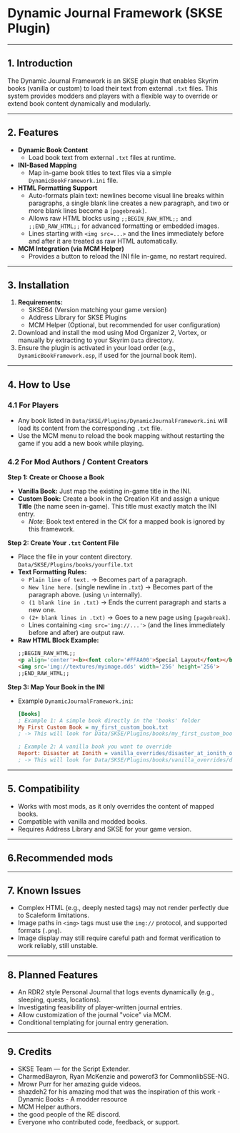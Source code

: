 # Dynamic Journal Framework (SKSE Plugin)

---

## 1. Introduction

The Dynamic Journal Framework is an SKSE plugin that enables Skyrim books (vanilla or custom) to load their text from external `.txt` files.
This system provides modders and players with a flexible way to override or extend book content dynamically and modularly.

---

## 2. Features

* **Dynamic Book Content**
    * Load book text from external `.txt` files at runtime.
* **INI-Based Mapping**
    * Map in-game book titles to text files via a simple `DynamicBookFramework.ini` file.
* **HTML Formatting Support**
    * Auto-formats plain text: newlines become visual line breaks within paragraphs, a single blank line creates a new paragraph, and two or more blank lines become a `[pagebreak]`.
    * Allows raw HTML blocks using `;;BEGIN_RAW_HTML;;` and `;;END_RAW_HTML;;` for advanced formatting or embedded images.
    * Lines starting with `<img src=...>` and the lines immediately before and after it are treated as raw HTML automatically.
* **MCM Integration (via MCM Helper)**
    * Provides a button to reload the INI file in-game, no restart required.

---

## 3. Installation

1.  **Requirements:**
    * SKSE64 (Version matching your game version)
    * Address Library for SKSE Plugins
    * MCM Helper (Optional, but recommended for user configuration)
2.  Download and install the mod using Mod Organizer 2, Vortex, or manually by extracting to your Skyrim `Data` directory.
3.  Ensure the plugin is activated in your load order (e.g., `DynamicBookFramework.esp`, if used for the journal book item).

---

## 4. How to Use

### 4.1 For Players

* Any book listed in `Data/SKSE/Plugins/DynamicJournalFramework.ini` will load its content from the corresponding `.txt` file.
* Use the MCM menu to reload the book mapping without restarting the game if you add a new book while playing.

### 4.2 For Mod Authors / Content Creators

**Step 1: Create or Choose a Book**

* **Vanilla Book:** Just map the existing in-game title in the INI.
* **Custom Book:** Create a book in the Creation Kit and assign a unique **Title** (the name seen in-game). This title must exactly match the INI entry.
    * *Note:* Book text entered in the CK for a mapped book is ignored by this framework.

**Step 2: Create Your `.txt` Content File**

* Place the file in your content directory.
  `Data/SKSE/Plugins/books/yourfile.txt`
* **Text Formatting Rules:**
    * `Plain line of text.` -> Becomes part of a paragraph.
    * `New line here.` (single newline in `.txt`) -> Becomes part of the paragraph above. (using `\n` internally).
    * `(1 blank line in .txt)` -> Ends the current paragraph and starts a new one.
    * `(2+ blank lines in .txt)` -> Goes to a new page using `[pagebreak]`.
    * Lines containing `<img src='img://...'>` (and the lines immediately before and after) are output raw.
* **Raw HTML Block Example:**
    ```html
    ;;BEGIN_RAW_HTML;;
    <p align='center'><b><font color='#FFAA00'>Special Layout</font></b></p>
    <img src='img://textures/myimage.dds' width='256' height='256'>
    ;;END_RAW_HTML;;
    ```

**Step 3: Map Your Book in the INI**

* Example `DynamicJournalFramework.ini`:
    ```ini
    [Books]
    ; Example 1: A simple book directly in the 'books' folder
    My First Custom Book = my_first_custom_book.txt
    ; -> This will look for Data/SKSE/Plugins/books/my_first_custom_book.txt
    
    ; Example 2: A vanilla book you want to override
    Report: Disaster at Ionith = vanilla_overrides/disaster_at_ionith_override.txt
    ; -> This will look for Data/SKSE/Plugins/books/vanilla_overrides/disaster_at_ionith_override.txt
    ```

---

## 5. Compatibility

* Works with most mods, as it only overrides the content of mapped books.
* Compatible with vanilla and modded books.
* Requires Address Library and SKSE for your game version.

---

## 6.Recommended mods


---

## 7. Known Issues

* Complex HTML (e.g., deeply nested tags) may not render perfectly due to Scaleform limitations.
* Image paths in `<img>` tags must use the `img://` protocol, and supported formats (`.png`).
* Image display may still require careful path and format verification to work reliably, still unstable.

---

## 8. Planned Features

* An RDR2 style Personal Journal that logs events dynamically (e.g., sleeping, quests, locations).
* Investigating feasibility of player-written journal entries.
* Allow customization of the journal "voice" via MCM.
* Conditional templating for journal entry generation.

---

## 9. Credits

* SKSE Team — for the Script Extender.
* CharmedBayron, Ryan McKenzie and powerof3 for CommonlibSSE-NG.
* Mrowr Purr for her amazing guide videos.
* shazdeh2 for his amazing mod that was the inspiration of this work - Dynamic Books - A modder resource
* MCM Helper authors.
* the good people of the RE discord.
* Everyone who contributed code, feedback, or support.
